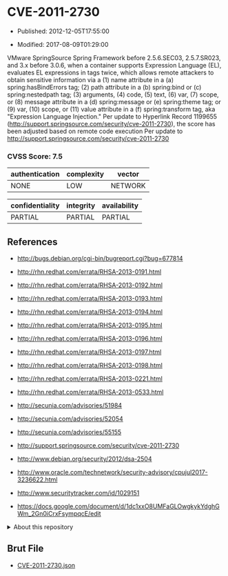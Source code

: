 # CVE-2011-2730

- Published: 2012-12-05T17:55:00

- Modified: 2017-08-09T01:29:00

VMware SpringSource Spring Framework before 2.5.6.SEC03, 2.5.7.SR023, and 3.x before 3.0.6, when a container supports Expression Language (EL), evaluates EL expressions in tags twice, which allows remote attackers to obtain sensitive information via a (1) name attribute in a (a) spring:hasBindErrors tag; (2) path attribute in a (b) spring:bind or (c) spring:nestedpath tag; (3) arguments, (4) code, (5) text, (6) var, (7) scope, or (8) message attribute in a (d) spring:message or (e) spring:theme tag; or (9) var, (10) scope, or (11) value attribute in a (f) spring:transform tag, aka "Expression Language Injection." Per update to Hyperlink Record 1199655 (http://support.springsource.com/security/cve-2011-2730), the score has been adjusted based on remote code execution Per update to http://support.springsource.com/security/cve-2011-2730

### CVSS Score: **7.5**

| authentication | complexity | vector |
| --- | --- | --- |
| NONE | LOW | NETWORK |

| confidentiality | integrity | availability |
| --- | --- | --- |
| PARTIAL | PARTIAL | PARTIAL |

## References

* http://bugs.debian.org/cgi-bin/bugreport.cgi?bug=677814

* http://rhn.redhat.com/errata/RHSA-2013-0191.html

* http://rhn.redhat.com/errata/RHSA-2013-0192.html

* http://rhn.redhat.com/errata/RHSA-2013-0193.html

* http://rhn.redhat.com/errata/RHSA-2013-0194.html

* http://rhn.redhat.com/errata/RHSA-2013-0195.html

* http://rhn.redhat.com/errata/RHSA-2013-0196.html

* http://rhn.redhat.com/errata/RHSA-2013-0197.html

* http://rhn.redhat.com/errata/RHSA-2013-0198.html

* http://rhn.redhat.com/errata/RHSA-2013-0221.html

* http://rhn.redhat.com/errata/RHSA-2013-0533.html

* http://secunia.com/advisories/51984

* http://secunia.com/advisories/52054

* http://secunia.com/advisories/55155

* http://support.springsource.com/security/cve-2011-2730

* http://www.debian.org/security/2012/dsa-2504

* http://www.oracle.com/technetwork/security-advisory/cpujul2017-3236622.html

* http://www.securitytracker.com/id/1029151

* https://docs.google.com/document/d/1dc1xxO8UMFaGLOwgkykYdghGWm_2Gn0iCrxFsympqcE/edit

<details>
<summary>About this repository</summary> 

  This repository is part of the project [Live Hack CVE](https://github.com/Live-Hack-CVE). Main website can be found [www.live-hack.org](https://www.live-hack.org) 
  
  Made by [Sn0wAlice](https://github.com/Sn0wAlice) for the people that care about security and need to have a feed of the latest CVEs. Hope you enjoy it, don't forget to star the repo and follow me on [Twitter](https://twitter.com/Sn0wAlice) and [Github](https://github.com/Sn0wAlice). And that is my [personnal website](https://www.alice-snow.me/)

  - [Home Page](https://github.com/Live-Hack-CVE)
  - [Framework](https://github.com/Live-Hack-CVE/cve-framework)
  - [CVE database](https://github.com/Live-Hack-CVE/full_database)
  - [Changelog](https://github.com/Live-Hack-CVE/Changelog)
</details>

## Brut File

* [CVE-2011-2730.json](https://raw.githubusercontent.com/Live-Hack-CVE/full_database/main/cves/2011/CVE-2011-2730.json)

